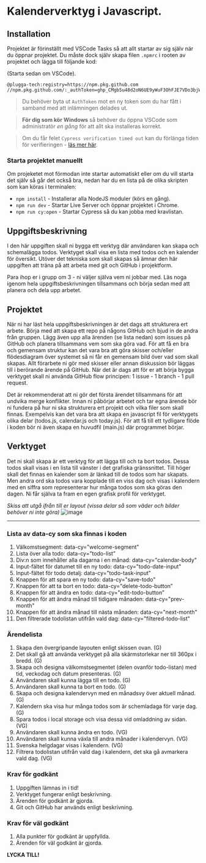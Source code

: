 # Kalenderverktyg i Javascript.

## Installation
Projektet är förinställt med VSCode Tasks så att allt startar av sig själv när du öppnar projektet. Du måste dock själv skapa filen `.npmrc` i rooten av projektet och lägga till följande kod:

(Starta sedan om VSCode).
```
@plugga-tech:registry=https://npm.pkg.github.com
//npm.pkg.github.com/:_authToken=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
```

> Du behöver byta ut `AuthToken` mot en ny token som du har fått i samband med att inlämningen delades ut.

> **För dig som kör Windows** så behöver du öppna VSCode som administratör *en gång* för att allt ska installeras korrekt.

> Om du får felet `Cypress verification timed out` kan du förlänga tiden för verifieringen - [läs mer här](https://stackoverflow.com/questions/63667880/cypress-verification-timed-out-after-30000-milliseconds). 

### Starta projektet manuellt
Om projeketet mot förmodan inte startar automatiskt eller om du vill starta det själv så går det också bra, nedan har du en lista på de olika skripten som kan köras i terminalen:

- `npm install` - Installerar alla NodeJS moduler (körs en gång).
- `npm run dev` - Startar Live Server och öppnar projektet i Chrome.
- `npm run cy:open` - Startar Cypress så du kan jobba med kravlistan.

## Uppgiftsbeskrivning
I den här uppgiften skall ni bygga ett verktyg där användaren kan skapa och schemalägga todos. Verktyget skall visa en lista med todos och en kalender för översikt. Utöver det tekniska som skall skapas så ämnar den här uppgiften att träna på att arbeta med git och GitHub i projektform.

Para ihop er i grupp om 3 - ni väljer själva vem ni jobbar med. Läs noga igenom hela uppgiftsbeskrivningen tillsammans och börja sedan med att planera och dela upp arbetet.

## Projektet
När ni har läst hela uppgiftsbeskrivningen är det dags att strukturera ert arbete. Börja med att skapa ett repo på någons GitHub och bjud in de andra från gruppen. Lägg även upp alla ärenden (se lista nedan) som issues på GitHub och planera tillsammans vem som ska göra vad. För att få en bra och gemensam struktur kan det vara bra att göra skisser och/eller flödesdiagram över systemet så ni får en gemensam bild över vad som skall skapas. Allt förarbete ni gör med skisser eller annan diskussion bör läggas till i berörande ärende på GitHub. När det är dags att för er att börja bygga verktyget skall ni använda GitHub flow principen: 1 issue - 1 branch - 1 pull request.

Det är rekommenderat att ni gör det första ärendet tillsammans för att undvika merge konflikter. Innan ni påbörjar arbetet och tar egna ärende bör ni fundera på hur ni ska strukturera ert projekt och vilka filer som skall finnas. Exempelvis kan det vara bra att skapa en javascript fil för verktygets olika delar (todos.js, calendar.js och today.js). För att få till ett tydligare flöde i koden bör ni även skapa en huvudfil (main.js) där programmet börjar.

## Verktyget
Det ni skall skapa är ett verktyg för att lägga till och ta bort todos. Dessa todos skall visas i en lista till vänster i det grafiska gränssnittet. Till höger skall det finnas en kalender som är länkad till de todos som har skapats. Men andra ord ska todos vara kopplade till en viss dag och visas i kalendern med en siffra som representerar hur många todos som ska göras den dagen. Ni får själva ta fram en egen grafisk profil för verktyget.

_Skiss att utgå ifrån till er layout (vissa delar så som väder och bilder behöver ni inte göra)_
![image](https://user-images.githubusercontent.com/89253350/190601575-f8ef32d0-2fcc-47ff-b44b-dddb082c2db7.png)

---

### Lista av data-cy som ska finnas i koden

1. Välkomstsegment: data-cy="welcome-segment"
2. Lista över alla todo: data-cy="todo-list”
3. Div:n som innehåller alla dagarna i en månad: data-cy="calendar-body"
4. Input-fältet för datumet till en ny todo: data-cy="todo-date-input"
5. Input-fältet för todo detalj: data-cy="todo-task-input"
6. Knappen för att spara en ny todo: data-cy="save-todo"
7. Knappen för att ta bort en todo: data-cy="delete-todo-button”
8. Knappen för att ändra en todo: data-cy="edit-todo-button”
9. Knappen för att ändra månad till tidigare månaden: data-cy="prev-month"
10. Knappen för att ändra månad till nästa månaden: data-cy="next-month"
11. Den filtrerade todolistan utifrån vald dag: data-cy="filtered-todo-list"

### Ärendelista

1. Skapa den övergripande layouten enligt skissen ovan. (G)
2. Det skall gå att använda verktyget på alla skärmstorlekar ner till 360px i bredd. (G)
3. Skapa och designa välkomstsegmentet (delen ovanför todo-listan) med tid, veckodag och datum presenteras. (G)
4. Användaren skall kunna lägga till en todo. (G)
5. Användaren skall kunna ta bort en todo. (G)
6. Skapa och designa kalendervyn med en månadsvy över aktuell månad. (G)
7. Kalendern ska visa hur många todos som är schemladaga för varje dag. (G)
8. Spara todos i local storage och visa dessa vid omladdning av sidan. (VG)
9. Användaren skall kunna ändra en todo. (VG)
10. Användaren skall kunna växla till andra månader i kalendervyn. (VG)
11. Svenska helgdagar visas i kalendern. (VG)
12. Filtrera todolistan utifrån vald dag i kalendern, det ska gå avmarkera vald dag. (VG)

### Krav för godkänt

1. Uppgiften lämnas in i tid!
2. Verktyget fungerar enligt beskrivning.
3. Ärenden för godkänt är gjorda.
4. Git och GitHub har används enligt beskrivning.

### Krav för väl godkänt

1. Alla punkter för godkänt är uppfyllda.
2. Ärenden för väl godkänt är gjorda.

**LYCKA TILL!**
